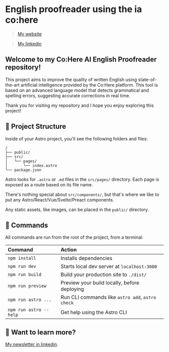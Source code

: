 # English proofreader using the ia co:here


> [My website](https://iotsolutionsscada.com/)

> [My linkedin](https://www.linkedin.com/in/joel-benitez-iiot-industry/)



## Welcome to my Co:Here AI English Proofreader repository!

This project aims to improve the quality of written English using state-of-the-art artificial intelligence provided by the Co:Here platform. This tool is based on an advanced language model that detects grammatical and spelling errors, suggesting accurate corrections in real time. 

Thank you for visiting my repository and I hope you enjoy exploring this project!

## 🚀 Project Structure

Inside of your Astro project, you'll see the following folders and files:

```
/
├── public/
├── src/
│   └── pages/
│       └── index.astro
└── package.json
```

Astro looks for `.astro` or `.md` files in the `src/pages/` directory. Each page is exposed as a route based on its file name.

There's nothing special about `src/components/`, but that's where we like to put any Astro/React/Vue/Svelte/Preact components.

Any static assets, like images, can be placed in the `public/` directory.

## 🧞 Commands

All commands are run from the root of the project, from a terminal:

| Command                | Action                                           |
| :--------------------- | :----------------------------------------------- |
| `npm install`          | Installs dependencies                            |
| `npm run dev`          | Starts local dev server at `localhost:3000`      |
| `npm run build`        | Build your production site to `./dist/`          |
| `npm run preview`      | Preview your build locally, before deploying     |
| `npm run astro ...`    | Run CLI commands like `astro add`, `astro check` |
| `npm run astro --help` | Get help using the Astro CLI                     |

## 👀 Want to learn more?

[My newsletter in linkedin](https://www.linkedin.com/newsletters/6966420118167777280/).
